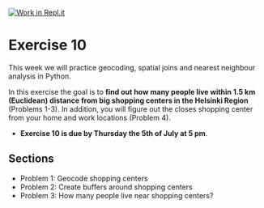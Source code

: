 [![Work in Repl.it](https://classroom.github.com/assets/work-in-replit-14baed9a392b3a25080506f3b7b6d57f295ec2978f6f33ec97e36a161684cbe9.svg)](https://classroom.github.com/online_ide?assignment_repo_id=4883075&assignment_repo_type=AssignmentRepo)
# Exercise 10

This week we will practice geocoding, spatial joins and nearest neighbour analysis in Python. 

In this exercise the goal is to **find out how many people live within 1.5 km (Euclidean) distance from big shopping centers in the Helsinki Region** (Problems 1-3). In addition, you will figure out the closes shopping center from your home and work locations (Problem 4). 


- **Exercise 10 is due by Thursday the 5th of July at 5 pm**.


## Sections

 - Problem 1: Geocode shopping centers
 - Problem 2: Create buffers around shopping centers
 - Problem 3: How many people live near shopping centers?
 
